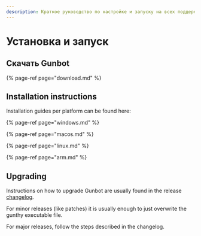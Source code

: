 ```yaml
---
description: Краткое руководство по настройке и запуску на всех поддерживаемых платформах.
---
```


# Установка и  запуск

## Скачать Gunbot

{% page-ref page="download.md" %}

## Installation instructions

Installation guides per platform can be found here:

{% page-ref page="windows.md" %}

{% page-ref page="macos.md" %}

{% page-ref page="linux.md" %}

{% page-ref page="arm.md" %}

## Upgrading

Instructions on how to upgrade Gunbot are usually found in the release [changelog](../../about/whats-new/).

For minor releases \(like patches\) it is usually enough to just overwrite the gunthy executable file.

For major releases, follow the steps described in the changelog.

